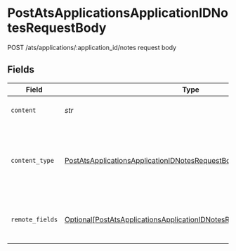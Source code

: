 # PostAtsApplicationsApplicationIDNotesRequestBody

POST /ats/applications/:application_id/notes request body


## Fields

| Field                                                                                                                                                             | Type                                                                                                                                                              | Required                                                                                                                                                          | Description                                                                                                                                                       |
| ----------------------------------------------------------------------------------------------------------------------------------------------------------------- | ----------------------------------------------------------------------------------------------------------------------------------------------------------------- | ----------------------------------------------------------------------------------------------------------------------------------------------------------------- | ----------------------------------------------------------------------------------------------------------------------------------------------------------------- |
| `content`                                                                                                                                                         | *str*                                                                                                                                                             | :heavy_check_mark:                                                                                                                                                | UTF-8 content of the note.                                                                                                                                        |
| `content_type`                                                                                                                                                    | [PostAtsApplicationsApplicationIDNotesRequestBodyContentType](../../models/operations/postatsapplicationsapplicationidnotesrequestbodycontenttype.md)             | :heavy_check_mark:                                                                                                                                                | Content type of the note. Currently only `PLAIN_TEXT` is supported.                                                                                               |
| `remote_fields`                                                                                                                                                   | [Optional[PostAtsApplicationsApplicationIDNotesRequestBodyRemoteFields]](../../models/operations/postatsapplicationsapplicationidnotesrequestbodyremotefields.md) | :heavy_minus_sign:                                                                                                                                                | Tool specific remote fields for the note.                                                                                                                         |